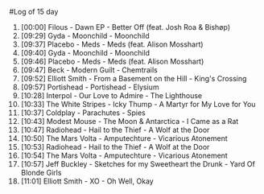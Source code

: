 #Log of 15 day

1. [00:00] Filous - Dawn EP - Better Off (feat. Josh Roa & Bishøp)
1. [09:29] Gyda - Moonchild - Moonchild
1. [09:37] Placebo - Meds - Meds (feat. Alison Mosshart)
1. [09:40] Gyda - Moonchild - Moonchild
1. [09:46] Placebo - Meds - Meds (feat. Alison Mosshart)
1. [09:47] Beck - Modern Guilt - Chemtrails
1. [09:52] Elliott Smith - From a Basement on the Hill - King's Crossing
1. [09:57] Portishead - Portishead - Elysium
1. [10:28] Interpol - Our Love to Admire - The Lighthouse
1. [10:33] The White Stripes - Icky Thump - A Martyr for My Love for You
1. [10:37] Coldplay - Parachutes - Spies
1. [10:43] Modest Mouse - The Moon & Antarctica - I Came as a Rat
1. [10:47] Radiohead - Hail to the Thief - A Wolf at the Door
1. [10:50] The Mars Volta - Amputechture - Vicarious Atonement
1. [10:53] Radiohead - Hail to the Thief - A Wolf at the Door
1. [10:54] The Mars Volta - Amputechture - Vicarious Atonement
1. [10:57] Jeff Buckley - Sketches for my Sweetheart the Drunk - Yard Of Blonde Girls
1. [11:01] Elliott Smith - XO - Oh Well, Okay
